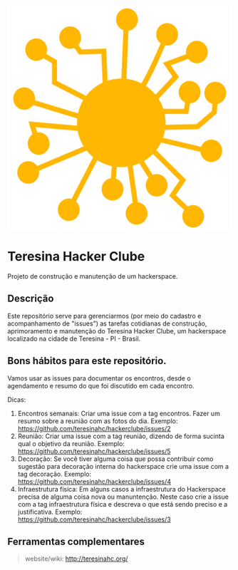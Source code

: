 ![TeresinaHC Logo](https://raw.githubusercontent.com/teresinahc/hackerclube/add-logo-thc-readme/thc_logo.svg)

# Teresina Hacker Clube #
Projeto de construção e manutenção de um hackerspace.

## Descrição ##

Este repositório serve para gerenciarmos (por meio do cadastro e acompanhamento de "issues") as tarefas cotidianas de construção, aprimoramento e manutenção do Teresina Hacker Clube, um hackerspace localizado na cidade de Teresina - PI - Brasil.

## Bons hábitos para este repositório. ##

Vamos usar as issues para documentar os encontros, desde o agendamento e resumo do que foi discutido em cada encontro.

Dicas:

1. Encontros semanais: Criar uma issue com a tag encontros. Fazer um resumo sobre a reunião com as fotos do dia. Exemplo: https://github.com/teresinahc/hackerclube/issues/2
2. Reunião: Criar uma issue com a tag reunião, dizendo de forma sucinta qual o objetivo da reunião. Exemplo: https://github.com/teresinahc/hackerclube/issues/5
3. Decoração: Se você tiver alguma coisa que possa contribuir como sugestão para decoração interna do hackerspace crie uma issue com a tag decoração. Exemplo: https://github.com/teresinahc/hackerclube/issues/4
4. Infraestrutura física: Em alguns casos a infraestrutura do Hackerspace precisa de alguma coisa nova ou manuntenção. Neste caso crie a issue com a tag infraestrutura física e descreva o que está sendo preciso e a justificativa. Exemplo: https://github.com/teresinahc/hackerclube/issues/3

## Ferramentas complementares ##

> website/wiki: http://teresinahc.org/
